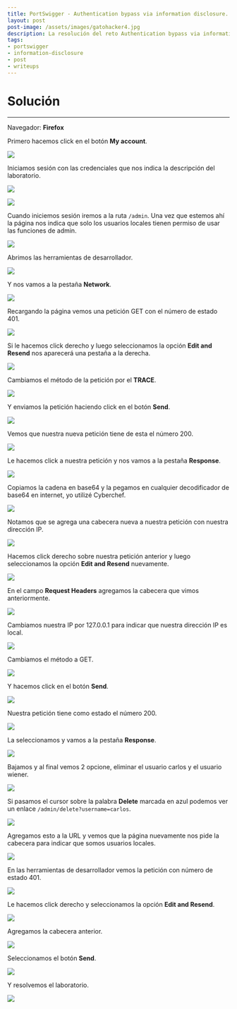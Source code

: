 ```yaml
---
title: PortSwigger - Authentication bypass via information disclosure.
layout: post
post-image: /assets/images/gatohacker4.jpg 
description: La resolución del reto Authentication bypass via information disclosure.
tags:
- portswigger
- information-disclosure
- post
- writeups
---
```

# Solución
---

Navegador: **Firefox**

Primero hacemos click en el botón **My account**.

![](/assets/images/images-portswigger-id/lab4-1.png)

Iniciamos sesión con las credenciales que nos indica la descripción del laboratorio.

![](/assets/images/images-portswigger-id/lab4-2.png)

![](/assets/images/images-portswigger-id/lab4-3.png)

Cuando iniciemos sesión iremos a la ruta `/admin`. Una vez que estemos ahí la página nos indica que solo los usuarios locales tienen permiso de usar las funciones de admin.

![](/assets/images/images-portswigger-id/lab4-4.png)

Abrimos las herramientas de desarrollador.

![](/assets/images/images-portswigger-id/lab4-5.png)

Y nos vamos a la pestaña **Network**.

![](/assets/images/images-portswigger-id/lab4-6.png)

Recargando la página vemos una petición GET con el número de estado 401.

![](/assets/images/images-portswigger-id/lab4-7.png)

Si le hacemos click derecho y luego seleccionamos la opción **Edit and Resend** nos aparecerá una pestaña a la derecha.

![](/assets/images/images-portswigger-id/lab4-8.png)

Cambiamos el método de la petición por el **TRACE**.

![](/assets/images/images-portswigger-id/lab4-9.png)

Y enviamos la petición haciendo click en el botón **Send**.

![](/assets/images/images-portswigger-id/lab4-10.png)

Vemos que nuestra nueva petición tiene de esta el número 200.

![](/assets/images/images-portswigger-id/lab4-11.png)

Le hacemos click a nuestra petición y nos vamos a la pestaña **Response**.

![](/assets/images/images-portswigger-id/lab4-12.png)

Copiamos la cadena en base64 y la pegamos en cualquier decodificador de base64 en internet, yo utilizé Cyberchef.

![](/assets/images/images-portswigger-id/lab4-13.png)

Notamos que se agrega una cabecera nueva a nuestra petición con nuestra dirección IP.

![](/assets/images/images-portswigger-id/lab4-14.png)

Hacemos click derecho sobre nuestra petición anterior y luego seleccionamos la opción **Edit and Resend** nuevamente.

![](/assets/images/images-portswigger-id/lab4-15.png)

En el campo **Request Headers** agregamos la cabecera que vimos anteriormente.

![](/assets/images/images-portswigger-id/lab4-16.png)

Cambiamos nuestra IP por 127.0.0.1 para indicar que nuestra dirección IP es local.

![](/assets/images/images-portswigger-id/lab4-17.png)

Cambiamos el método a GET.

![](/assets/images/images-portswigger-id/lab4-18.png)

Y hacemos click en el botón **Send**.

![](/assets/images/images-portswigger-id/lab4-19.png)

Nuestra petición tiene como estado el número 200.

![](/assets/images/images-portswigger-id/lab4-20.png)

La seleccionamos y vamos a la pestaña **Response**.

![](/assets/images/images-portswigger-id/lab4-21.png)

Bajamos y al final vemos 2 opcione, eliminar el usuario carlos y el usuario wiener.

![](/assets/images/images-portswigger-id/lab4-22.png)

Si pasamos el cursor sobre la palabra **Delete** marcada en azul podemos ver un enlace `/admin/delete?username=carlos`.

![](/assets/images/images-portswigger-id/lab4-23.png)

Agregamos esto a la URL y vemos que la página nuevamente nos pide la cabecera para indicar que somos usuarios locales.

![](/assets/images/images-portswigger-id/lab4-24.png)

En las herramientas de desarrollador vemos la petición con número de estado 401.

![](/assets/images/images-portswigger-id/lab4-25.png)

Le hacemos click derecho y seleccionamos la opción **Edit and Resend**.

![](/assets/images/images-portswigger-id/lab4-26.png)

Agregamos la cabecera anterior.

![](/assets/images/images-portswigger-id/lab4-27.png)

Seleccionamos el botón **Send**.

![](/assets/images/images-portswigger-id/lab4-28.png)

Y resolvemos el laboratorio.

![](/assets/images/images-portswigger-id/lab4-29.png)

